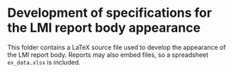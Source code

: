 # Development of specifications for the LMI report body appearance

This folder contains a LaTeX source file used to develop the appearance of the LMI report body.
Reports may also embed files, so a spreadsheet `ex_data.xlsx` is included.
